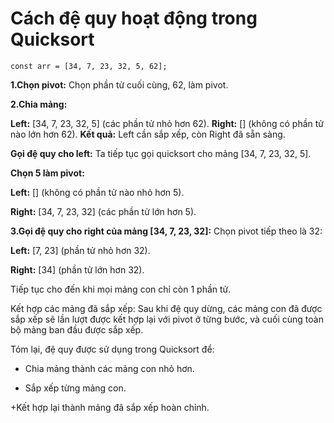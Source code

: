 # Cách đệ quy hoạt động trong Quicksort

`const arr = [34, 7, 23, 32, 5, 62];`

**1.Chọn pivot:** Chọn phần tử cuối cùng, 62, làm pivot.

**2.Chia mảng:**

**Left:** [34, 7, 23, 32, 5] (các phần tử nhỏ hơn 62).
**Right:** [] (không có phần tử nào lớn hơn 62).
**Kết quả:** Left cần sắp xếp, còn Right đã sẵn sàng.

**Gọi đệ quy cho left:** Ta tiếp tục gọi quicksort cho mảng [34, 7, 23, 32, 5].

**Chọn 5 làm pivot:**

**Left:** [] (không có phần tử nào nhỏ hơn 5).

**Right:** [34, 7, 23, 32] (các phần tử lớn hơn 5).

**3.Gọi đệ quy cho right của mảng [34, 7, 23, 32]:** Chọn pivot tiếp theo là 32:

**Left:** [7, 23] (phần tử nhỏ hơn 32).

**Right:** [34] (phần tử lớn hơn 32).

Tiếp tục cho đến khi mọi mảng con chỉ còn 1 phần tử.

Kết hợp các mảng đã sắp xếp: Sau khi đệ quy dừng, các mảng con đã được sắp xếp sẽ lần lượt được kết hợp lại với pivot ở từng bước, và cuối cùng toàn bộ mảng ban đầu được sắp xếp.

Tóm lại, đệ quy được sử dụng trong Quicksort để:

- Chia mảng thành các mảng con nhỏ hơn.

- Sắp xếp từng mảng con.

+Kết hợp lại thành mảng đã sắp xếp hoàn chỉnh.
